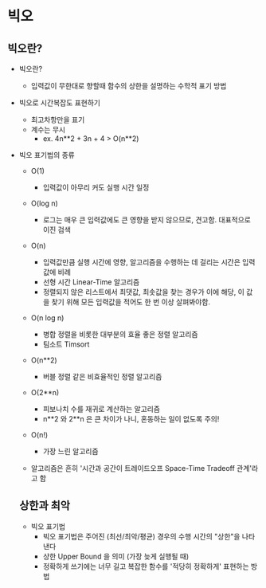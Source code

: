 # 빅오

## 빅오란?

* 빅오란?
    * 입력값이 무한대로 향할때 함수의 상한을 설명하는 수학적 표기 방법

* 빅오로 시간복잡도 표현하기
    * 최고차항만을 표기
    * 계수는 무시
        * ex. 4n\*\*2 + 3n + 4 > O(n\*\*2)

* 빅오 표기법의 종류
    * O(1)
        * 입력값이 아무리 커도 실행 시간 일정

    * O(log n)
        * 로그는 매우 큰 입력값에도 큰 영향을 받지 않으므로, 견고함. 대표적으로 이진 검색

    * O(n)
        * 입력값만큼 실행 시간에 영향, 알고리즘을 수행하는 데 걸리는 시간은 입력값에 비례
        * 선형 시간 Linear-Time 알고리즘
        * 정렬되지 않은 리스트에서 최댓값, 최솟값을 찾는 경우가 이에 해당, 이 값을 찾기 위해 모든 입력값을 적어도 한 번 이상 살펴봐야함.

    * O(n log n)
        * 병합 정렬을 비롯한 대부분의 효율 좋은 정렬 알고리즘
        * 팀소트 Timsort

    * O(n\*\*2)
        * 버블 정렬 같은 비효율적인 정렬 알고리즘

    * O(2\*\*n)
        * 피보나치 수를 재귀로 계산하는 알고리즘
        * n\*\*2 와 2\*\*n 은 큰 차이가 나니, 혼동하는 일이 없도록 주의!

    * O(n!)
        * 가장 느린 알고리즘

    * 알고리즘은 흔히 '시간과 공간이 트레이드오프 Space-Time Tradeoff 관계'라고 함

    ## 상한과 최악
    * 빅오 표기법
        * 빅오 표기법은 주어진 (최선/최악/평균) 경우의 수행 시간의 "상한"을 나타낸다
        * 상한 Upper Bound 을 의미 (가장 늦게 실행될 때)
        * 정확하게 쓰기에는 너무 길고 복잡한 함수를 '적당히 정확하게' 표현하는 방법